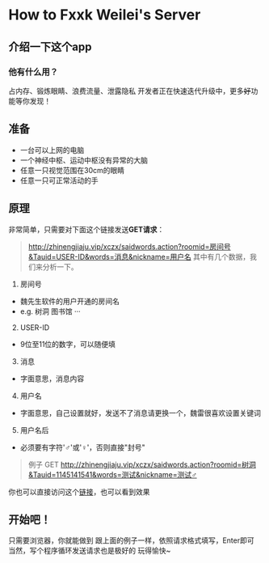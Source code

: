 # How to Fxxk Weilei's Server

## 介绍一下这个app

### 他有什么用？
占内存、锻炼眼睛、浪费流量、泄露隐私
开发者正在快速迭代升级中，更多~~好~~功能等你发现！

## 准备
- 一台可以上网的电脑
- 一个神经中枢、运动中枢没有异常的大脑
- 任意一只视觉范围在30cm的眼睛
- 任意一只可正常活动的手

## 原理
非常简单，只需要对下面这个链接发送**GET请求**：
> http://zhinengjiaju.vip/xczx/saidwords.action?roomid=房间号&Tauid=USER-ID&words=消息&nickname=用户名
其中有几个数据，我们来分析一下。
1. 房间号
  - 魏先生软件的用户开通的房间名
  - e.g. 树洞 图书馆 ···
2. USER-ID
  - 9位至11位的数字，可以随便填
3. 消息
  - 字面意思，消息内容
4. 用户名
  - 字面意思，自己设置就好，发送不了消息请更换一个，魏雷很喜欢设置关键词
5. 用户名后
  - 必须要有字符'♂'或'♀'，否则直接"封号"
> 例子 GET http://zhinengjiaju.vip/xczx/saidwords.action?roomid=树洞&Tauid=1145141541&words=测试&nickname=测试♂

你也可以直接访问这个[链接](http://zhinengjiaju.vip/xczx/saidwords.action?roomid=树洞&Tauid=1145141541&words=测试&nickname=测试♂)，也可以看到效果

## 开始吧！
只需要浏览器，你就能做到
跟上面的例子一样，依照请求格式填写，Enter即可
当然，写个程序循环发送请求也是极好的
玩得愉快~
